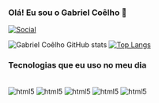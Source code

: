 ### Olá! Eu sou o Gabriel Coêlho 👋

[![Social](https://img.shields.io/badge/LinkedIn-0077B5?style=for-the-badge&logo=linkedin&logoColor=white)](https://www.linkedin.com/in/gabriel-coêlho-779b70320/)

![Gabriel Coêlho GitHub stats](https://github-readme-stats.vercel.app/api?username=gabrielcoelhoFJ7&show_icons=true&theme=tokyonight)
[![Top Langs](https://github-readme-stats.vercel.app/api/top-langs/?username=gabrielcoelhoFJ7&langs_count=8)](https://github.com/anuraghazra/github-readme-stats)

### Tecnologias que eu uso no meu dia

<div style="display: inline_block"></br>

<img align="center" alt="html5" src="https://img.shields.io/badge/Python-3776AB?style=for-the-badge&logo=python&logoColor=white">

<img align="center" alt="html5" src="https://img.shields.io/badge/C%2B%2B-00599C?logo=c%2B%2B&logoColor=white&style=for-the-badge">

<img align="center" alt="html5" src="https://img.shields.io/badge/pycharm-143?style=for-the-badge&logo=pycharm&logoColor=black&color=black&labelColor=green">

<img align="center" alt="html5" src="https://img.shields.io/badge/unity-%23000000.svg?style=for-the-badge&logo=unity&logoColor=white&labelColor=gray">

<img align="center" alt="html5" src="https://img.shields.io/badge/GameMaker_Studio_2-000000.svg?style=for-the-badge&logo=gamemaker&logoColor=white">
</div>
